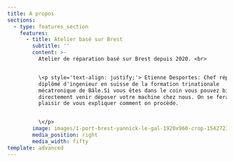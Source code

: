 ```yaml
---
title: A propos
sections:
  - type: features_section
    features:
      - title: Atelier basé sur Brest
        subtitle: ''
        content: >-
          Atelier de réparation basé sur Brest depuis 2020. <br>


          \<p style='text-align: justify;'> Etienne Desportes: Chef réparateur,
          diplômé d'ingenieur en suisse de la formation trinationale
          mécatronique de Bâle.Si vous êtes dans le coin vous pouvez bien sûr
          directement venir déposer votre machine chez nous. On se fera un
          plaisir de vous expliquer comment on procède.


          \</p>
        image: images/1-port-brest-yannick-le-gal-1920x960-crop-1542723260.jpg
        media_position: right
        media_width: fifty
template: advanced
---
```

